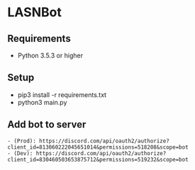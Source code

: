 # LASNBot

## Requirements
 - Python 3.5.3 or higher

## Setup
 - pip3 install -r requirements.txt
 - python3 main.py

## Add bot to server 
    - (Prod): https://discord.com/api/oauth2/authorize?client_id=813060222045651014&permissions=518208&scope=bot
    - (Dev): https://discord.com/api/oauth2/authorize?client_id=830460503653875712&permissions=519232&scope=bot
